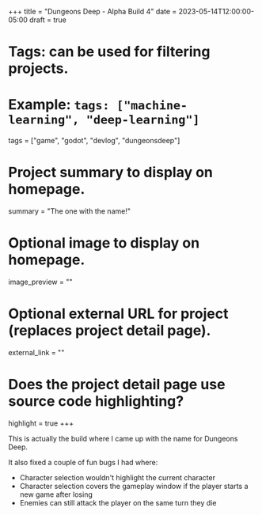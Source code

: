 +++
title = "Dungeons Deep - Alpha Build 4"
date = 2023-05-14T12:00:00-05:00
draft = true

# Tags: can be used for filtering projects.
# Example: `tags: ["machine-learning", "deep-learning"]`
tags = ["game", "godot", "devlog", "dungeonsdeep"]

# Project summary to display on homepage.
summary = "The one with the name!"

# Optional image to display on homepage.
image_preview = ""

# Optional external URL for project (replaces project detail page).
external_link = ""

# Does the project detail page use source code highlighting?
highlight = true
+++

This is actually the build where I came up with the name for Dungeons Deep.

It also fixed a couple of fun bugs I had where:

- Character selection wouldn't highlight the current character
- Character selection covers the gameplay window if the player starts a new game after losing
- Enemies can still attack the player on the same turn they die